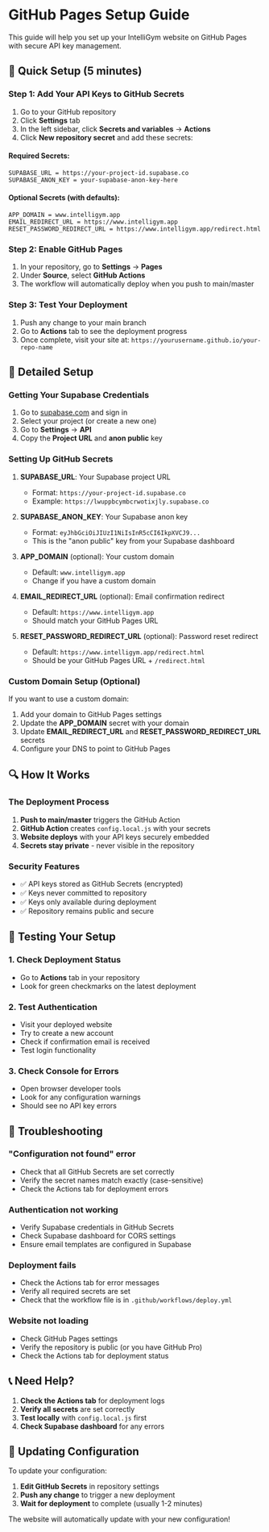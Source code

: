 # GitHub Pages Setup Guide

This guide will help you set up your IntelliGym website on GitHub Pages with secure API key management.

## 🚀 Quick Setup (5 minutes)

### Step 1: Add Your API Keys to GitHub Secrets

1. Go to your GitHub repository
2. Click **Settings** tab
3. In the left sidebar, click **Secrets and variables** → **Actions**
4. Click **New repository secret** and add these secrets:

#### Required Secrets:
```
SUPABASE_URL = https://your-project-id.supabase.co
SUPABASE_ANON_KEY = your-supabase-anon-key-here
```

#### Optional Secrets (with defaults):
```
APP_DOMAIN = www.intelligym.app
EMAIL_REDIRECT_URL = https://www.intelligym.app
RESET_PASSWORD_REDIRECT_URL = https://www.intelligym.app/redirect.html
```

### Step 2: Enable GitHub Pages

1. In your repository, go to **Settings** → **Pages**
2. Under **Source**, select **GitHub Actions**
3. The workflow will automatically deploy when you push to main/master

### Step 3: Test Your Deployment

1. Push any change to your main branch
2. Go to **Actions** tab to see the deployment progress
3. Once complete, visit your site at: `https://yourusername.github.io/your-repo-name`

## 🔧 Detailed Setup

### Getting Your Supabase Credentials

1. Go to [supabase.com](https://supabase.com) and sign in
2. Select your project (or create a new one)
3. Go to **Settings** → **API**
4. Copy the **Project URL** and **anon public** key

### Setting Up GitHub Secrets

1. **SUPABASE_URL**: Your Supabase project URL
   - Format: `https://your-project-id.supabase.co`
   - Example: `https://lwuppbcymbcrwotixjly.supabase.co`

2. **SUPABASE_ANON_KEY**: Your Supabase anon key
   - Format: `eyJhbGciOiJIUzI1NiIsInR5cCI6IkpXVCJ9...`
   - This is the "anon public" key from your Supabase dashboard

3. **APP_DOMAIN** (optional): Your custom domain
   - Default: `www.intelligym.app`
   - Change if you have a custom domain

4. **EMAIL_REDIRECT_URL** (optional): Email confirmation redirect
   - Default: `https://www.intelligym.app`
   - Should match your GitHub Pages URL

5. **RESET_PASSWORD_REDIRECT_URL** (optional): Password reset redirect
   - Default: `https://www.intelligym.app/redirect.html`
   - Should be your GitHub Pages URL + `/redirect.html`

### Custom Domain Setup (Optional)

If you want to use a custom domain:

1. Add your domain to GitHub Pages settings
2. Update the **APP_DOMAIN** secret with your domain
3. Update **EMAIL_REDIRECT_URL** and **RESET_PASSWORD_REDIRECT_URL** secrets
4. Configure your DNS to point to GitHub Pages

## 🔍 How It Works

### The Deployment Process

1. **Push to main/master** triggers the GitHub Action
2. **GitHub Action** creates `config.local.js` with your secrets
3. **Website deploys** with your API keys securely embedded
4. **Secrets stay private** - never visible in the repository

### Security Features

- ✅ API keys stored as GitHub Secrets (encrypted)
- ✅ Keys never committed to repository
- ✅ Keys only available during deployment
- ✅ Repository remains public and secure

## 🧪 Testing Your Setup

### 1. Check Deployment Status
- Go to **Actions** tab in your repository
- Look for green checkmarks on the latest deployment

### 2. Test Authentication
- Visit your deployed website
- Try to create a new account
- Check if confirmation email is received
- Test login functionality

### 3. Check Console for Errors
- Open browser developer tools
- Look for any configuration warnings
- Should see no API key errors

## 🐛 Troubleshooting

### "Configuration not found" error
- Check that all GitHub Secrets are set correctly
- Verify the secret names match exactly (case-sensitive)
- Check the Actions tab for deployment errors

### Authentication not working
- Verify Supabase credentials in GitHub Secrets
- Check Supabase dashboard for CORS settings
- Ensure email templates are configured in Supabase

### Deployment fails
- Check the Actions tab for error messages
- Verify all required secrets are set
- Check that the workflow file is in `.github/workflows/deploy.yml`

### Website not loading
- Check GitHub Pages settings
- Verify the repository is public (or you have GitHub Pro)
- Check the Actions tab for deployment status

## 📞 Need Help?

1. **Check the Actions tab** for deployment logs
2. **Verify all secrets** are set correctly
3. **Test locally** with `config.local.js` first
4. **Check Supabase dashboard** for any errors

## 🔄 Updating Configuration

To update your configuration:

1. **Edit GitHub Secrets** in repository settings
2. **Push any change** to trigger a new deployment
3. **Wait for deployment** to complete (usually 1-2 minutes)

The website will automatically update with your new configuration! 